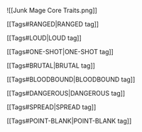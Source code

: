 ![[Junk Mage  Core Traits.png]]

[[Tags#RANGED|RANGED tag]]

[[Tags#LOUD|LOUD tag]]

[[Tags#ONE-SHOT|ONE-SHOT tag]]

[[Tags#BRUTAL|BRUTAL tag]]

[[Tags#BLOODBOUND|BLOODBOUND tag]]

[[Tags#DANGEROUS|DANGEROUS tag]]

[[Tags#SPREAD|SPREAD tag]]

[[Tags#POINT-BLANK|POINT-BLANK tag]]